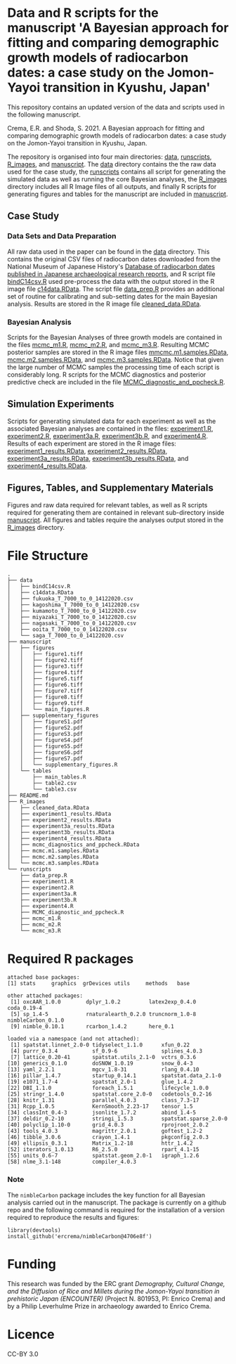 # Data and R scripts for the manuscript  'A Bayesian approach for fitting and comparing demographic growth models of radiocarbon dates: a case study on the Jomon-Yayoi transition in Kyushu, Japan'

This repository contains an updated version of the data and scripts used in the following manuscript.

Crema, E.R. and Shoda, S. 2021. A Bayesian approach for fitting and comparing demographic growth models of radiocarbon dates: a case study on the Jomon-Yayoi transition in Kyushu, Japan.

The repository is organised into four main directories: [data](./data), [runscripts](./runscripts), [R_images](./R_images), and [manuscript](./manuscript). The [data](./data) directory contains the the raw data used for the case study, the [runscripts](./runscripts) contains all script for generating the simulated data as well as running the core Bayesian analyses, the [R_images](./R_images) directory includes all  R Image files of all outputs, and finally R scripts for generating figures and tables for the manuscript are included in [manuscript](./manuscript). 

## Case Study
### Data Sets and Data Preparation
All raw data used in the paper can be found in the [data](./data) directory. This contains the original CSV files of radiocarbon dates downloaded from the National Museum of Japanese History's [Database of radiocarbon dates published in Japanese archaeological research reports](https://www.rekihaku.ac.jp/up-cgi/login.pl?p=param/esrd/db_param), and R script file [bindC14csv.R](./data/bindC14csv.R) used pre-process the data with the output stored in the R image file [c14data.RData](./data/c14data.RData). The script file [data_prep.R](./runscripts/data_prep.R) provides an additional set of routine for calibrating and sub-setting dates for the main Bayesian analysis. Results are stored in the R image file  [cleaned_data.RData](./R_images/cleaned_data.RData).

### Bayesian Analysis
Scripts for the Bayesian Analyses of three growth models are contained in the files [mcmc_m1.R](./runscripts/mcmc_m1.R), [mcmc_m2.R](./runscripts/mcmc_m2.R), and [mcmc_m3.R](./runscripts/mcmc_m3.R). Resulting MCMC posterior samples are stored in the R image files [mmcmc.m1.samples.RData](./R_images/mcmc.m1.samples.RData), [mcmc.m2.samples.RData](./R_images/mcmc.m2.samples.RData), and [mcmc.m3.samples.RData](./R_images/mcmc.m3.samples.RData). Notice that given the large number of MCMC samples the processing time of each script is considerably long. R scripts for the MCMC diagnostics and posterior predictive check are included in the file [MCMC_diagnostic_and_ppcheck.R](./runscripts/MCMC_diagnostic_and_ppcheck.R).

## Simulation Experiments
Scripts for generating simulated data for each experiment as well as the associated Bayesian analyses are contained in the files: [experiment1.R](./runscripts/experiment1.R), [experiment2.R](./runscripts/experiment2.R), [experiment3a.R](./runscripts/experiment3a.R), [experiment3b.R](./runscripts/experiment3b.R), and [experiment4.R](./runscripts/experiment4.R). Results of each experiment are stored in the R image files: [experiment1_results.RData](./R_images/experiment1_results.RData), [experiment2_results.RData](./R_images/experiment2_results.RData), [experiment3a_results.RData](./R_images/experiment3a_results.RData), [experiment3b_results.RData](./R_images/experiment3b_results.RData), and [experiment4_results.RData](./R_images/experiment4_results.RData).

## Figures, Tables, and Supplementary Materials
Figures and raw data required for relevant tables, as well as R scripts required for generating them are contained in relevant sub-directory inside [manuscript](./manuscript). All figures and tables require the analyses output stored in 
the [R_images](./R_images) directory.

# File Structure
```
.
├── data
│   ├── bindC14csv.R
│   ├── c14data.RData
│   ├── fukuoka_T_7000_to_0_14122020.csv
│   ├── kagoshima_T_7000_to_0_14122020.csv
│   ├── kumamoto_T_7000_to_0_14122020.csv
│   ├── miyazaki_T_7000_to_0_14122020.csv
│   ├── nagasaki_T_7000_to_0_14122020.csv
│   ├── ooita_T_7000_to_0_14122020.csv
│   └── saga_T_7000_to_0_14122020.csv
├── manuscript
│   ├── figures
│   │   ├── figure1.tiff
│   │   ├── figure2.tiff
│   │   ├── figure3.tiff
│   │   ├── figure4.tiff
│   │   ├── figure5.tiff
│   │   ├── figure6.tiff
│   │   ├── figure7.tiff
│   │   ├── figure8.tiff
│   │   ├── figure9.tiff
│   │   └── main_figures.R
│   ├── supplementary_figures
│   │   ├── figureS1.pdf
│   │   ├── figureS2.pdf
│   │   ├── figureS3.pdf
│   │   ├── figureS4.pdf
│   │   ├── figureS5.pdf
│   │   ├── figureS6.pdf
│   │   ├── figureS7.pdf
│   │   └── supplementary_figures.R
│   └── tables
│       ├── main_tables.R
│       ├── table2.csv
│       └── table3.csv
├── README.md
├── R_images
│   ├── cleaned_data.RData
│   ├── experiment1_results.RData
│   ├── experiment2_results.RData
│   ├── experiment3a_results.RData
│   ├── experiment3b_results.RData
│   ├── experiment4_results.RData
│   ├── mcmc_diagnostics_and_ppcheck.RData
│   ├── mcmc.m1.samples.RData
│   ├── mcmc.m2.samples.RData
│   └── mcmc.m3.samples.RData
└── runscripts
    ├── data_prep.R
    ├── experiment1.R
    ├── experiment2.R
    ├── experiment3a.R
    ├── experiment3b.R
    ├── experiment4.R
    ├── MCMC_diagnostic_and_ppcheck.R
    ├── mcmc_m1.R
    ├── mcmc_m2.R
    └── mcmc_m3.R

```
# Required R packages

```
attached base packages:
[1] stats     graphics  grDevices utils     methods   base     

other attached packages:
 [1] oxcAAR_1.0.0        dplyr_1.0.2         latex2exp_0.4.0     coda_0.19-4        
 [5] sp_1.4-5            rnaturalearth_0.2.0 truncnorm_1.0-8     nimbleCarbon_0.1.0 
 [9] nimble_0.10.1       rcarbon_1.4.2       here_0.1           

loaded via a namespace (and not attached):
 [1] spatstat.linnet_2.0-0 tidyselect_1.1.0      xfun_0.22            
 [4] purrr_0.3.4           sf_0.9-6              splines_4.0.3        
 [7] lattice_0.20-41       spatstat.utils_2.1-0  vctrs_0.3.6          
[10] generics_0.1.0        doSNOW_1.0.19         snow_0.4-3           
[13] yaml_2.2.1            mgcv_1.8-31           rlang_0.4.10         
[16] pillar_1.4.7          startup_0.14.1        spatstat.data_2.1-0  
[19] e1071_1.7-4           spatstat_2.0-1        glue_1.4.2           
[22] DBI_1.1.0             foreach_1.5.1         lifecycle_1.0.0      
[25] stringr_1.4.0         spatstat.core_2.0-0   codetools_0.2-16     
[28] knitr_1.31            parallel_4.0.3        class_7.3-17         
[31] Rcpp_1.0.5            KernSmooth_2.23-17    tensor_1.5           
[34] classInt_0.4-3        jsonlite_1.7.2        abind_1.4-5          
[37] deldir_0.2-10         stringi_1.5.3         spatstat.sparse_2.0-0
[40] polyclip_1.10-0       grid_4.0.3            rprojroot_2.0.2      
[43] tools_4.0.3           magrittr_2.0.1        goftest_1.2-2        
[46] tibble_3.0.6          crayon_1.4.1          pkgconfig_2.0.3      
[49] ellipsis_0.3.1        Matrix_1.2-18         httr_1.4.2           
[52] iterators_1.0.13      R6_2.5.0              rpart_4.1-15         
[55] units_0.6-7           spatstat.geom_2.0-1   igraph_1.2.6         
[58] nlme_3.1-148          compiler_4.0.3     
```

### Note
The `nimbleCarbon` package includes the key function for all Bayesian analysis carried out in the manuscript. The package is currently on a github repo and the following command is required for the installation of a version required to reproduce the results and figures:

```
library(devtools)
install_github('ercrema/nimbleCarbon@4706e8f')
```



# Funding
This research was funded by the ERC grant _Demography, Cultural Change, and the Diffusion of Rice and Millets during the Jomon-Yayoi transition in prehistoric Japan (ENCOUNTER)_ (Project N. 801953, PI: Enrico Crema) and by a Philip Leverhulme Prize in archaeology awarded to Enrico Crema.

# Licence
CC-BY 3.0

